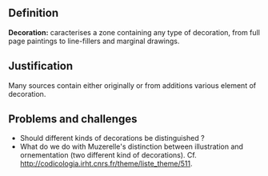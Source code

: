 ## Definition

**Decoration:** caracterises a zone containing any type of decoration, from full page paintings to line-fillers and marginal drawings.

## Justification

Many sources contain either originally or from additions various element of decoration.

## Problems and challenges

- Should different kinds of decorations be distinguished ?
- What do we do with Muzerelle's distinction between illustration and ornementation (two different kind of decorations). Cf. http://codicologia.irht.cnrs.fr/theme/liste_theme/511.

